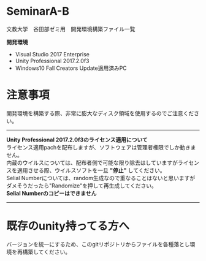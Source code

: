 # SeminarA-B
文教大学　谷田部ゼミ用　開発環境構築ファイル一覧  

**開発環境**  
 - Visual Studio 2017 Enterprise  
 - Unity Professional 2017.2.0f3  
 - Windows10 Fall Creators Update適用済みPC  
  
  # 注意事項  
  開発環境を構築する際、非常に膨大なディスク領域を使用するのでご注意ください。  
  
  ---  
  **Unity Professional 2017.2.0f3のライセンス適用について**  
  ライセンス適用pachを配布しますが、ソフトウェアは管理者権限でしか動きません。  
  内蔵のウイルスについては、配布者側で可能な限り除去はしていますがライセンスを適用させる際、ウイルスソフトを一旦 **"停止"** してください。  
  Selial Numberについては、random生成なので重なることはないと思いますがダメそうだったら"Randomize"を押して再生成してください。  
  **Selial Numberのコピーはできません**  
  
  ---  
  # 既存のunity持ってる方へ  
  バージョンを統一にするため、このgitリポジトリからファイルを各種落とし環境を再構築してください。  
